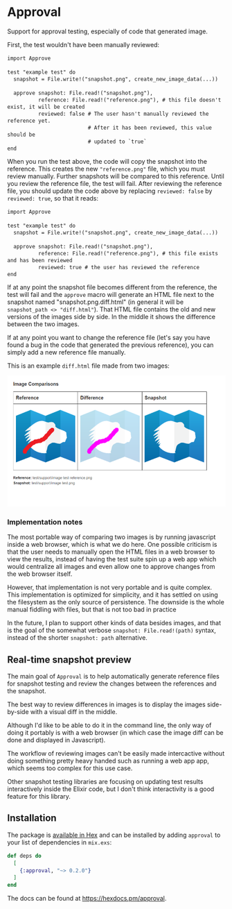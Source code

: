# Approval

<!-- README SECTION -->

Support for approval testing, especially of code that generated image.

First, the test wouldn't have been manually reviewed:

    import Approve

    test "example test" do
      snapshot = File.write!("snapshot.png", create_new_image_data(...))

      approve snapshot: File.read!("snapshot.png"),
              reference: File.read!("reference.png"), # this file doesn't exist, it will be created
              reviewed: false # The user hasn't manually reviewed the reference yet.
                              # After it has been reviewed, this value should be
                              # updated to `true`
    end

When you run the test above, the code will copy the snapshot into the reference.
This creates the new `"reference.png"` file, which you must review manually.
Further snapshots will be compared to this reference.
Until you review the reference file, the test will fail.
After reviewing the reference file, you should update the code above by replacing
`reviewed: false` by `reviewed: true`, so that it reads:

    import Approve

    test "example test" do
      snapshot = File.write!("snapshot.png", create_new_image_data(...))

      approve snapshot: File.read!("snapshot.png"),
              reference: File.read!("reference.png"), # this file exists and has been reviewed
              reviewed: true # the user has reviewed the reference
    end

If at any point the snapshot file becomes different from the reference,
the test will fail and the `approve` macro will generate an HTML file
next to the snapshot named "snapshot.png.diff.html" (in general it will be
`snapshot_path <> "diff.html"`). That HTML file contains the old and new
versions of the images side by side. In the middle it shows the difference
between the two images.

If at any point you want to change the reference file (let's say you have
found a bug in the code that generated the previous reference), you can
simply add a new reference file manually.

This is an example `diff.html` file made from two images:

![diff.html](assets/diff_html.png)

### Implementation notes

The most portable way of comparing two images is by running javascript
inside a web browser, which is what we do here.
One possible criticism is that the user needs to manually open the HTML
files in a web browser to view the results, instead of having the test suite
spin up a web app which would centralize all images and even allow one to
approve changes from the web browser itself.

However, that implementation is not very portable and is quite complex.
This implementation is optimized for simplicity, and it has settled on using
the filesystem as the only source of persistence.
The downside is the whole manual fiddling with files, but that is not too bad
in practice

In the future, I plan to support other kinds of data besides images,
and that is the goal of the somewhat verbose `snapshot: File.read!(path)`
syntax, instead of the shorter `snapshot: path` alternative.

<!-- README SECTION -->

## Real-time snapshot preview

The main goal of `Approval` is to help automatically generate reference
files for snapshot testing and review the changes between the references
and the snapshot.

The best way to review differences in images is to display the images
side-by-side with a visual diff in the middle.

Although I'd like to be able to do it in the command line, the only
way of doing it portably is with a web browser (in which case the image diff
can be done and displayed in Javascript).

The workflow of reviewing images can't be easily made intercactive without
doing something pretty heavy handed such as running a web app app,
which seems too complex for this use case.

Other snapshot testing libraries are focusing on updating test results
interactively inside the Elixir code, but I don't think interactivity is a good
feature for this library.

## Installation

The package is [available in Hex](https://hex.pm/docs/publish) and can be installed
by adding `approval` to your list of dependencies in `mix.exs`:

```elixir
def deps do
  [
    {:approval, "~> 0.2.0"}
  ]
end
```

The docs can be found at <https://hexdocs.pm/approval>.

